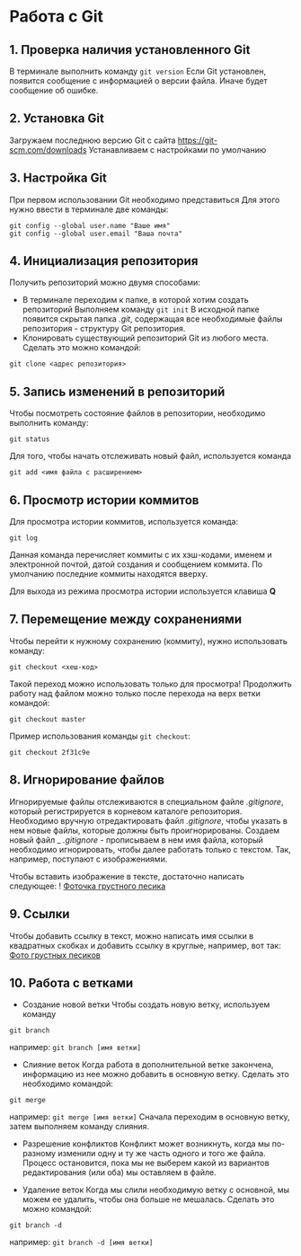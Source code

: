 # Работа с Git
## 1.  Проверка наличия установленного Git
В терминале выполнить команду `git version`
Если Git установлен, появится сообщение с информацией о версии файла. Иначе будет сообщение об ошибке.

## 2. Установка Git
Загружаем последнюю версию Git с сайта https://git-scm.com/downloads
Устанавливаем с настройками по умолчанию

## 3. Настройка Git
При первом использовании Git необходимо представиться
Для этого нужно ввести в терминале две команды:
```
git config --global user.name "Ваше имя"
git config --global user.email "Ваша почта"
```
## 4. Инициализация репозитория
Получить репозиторий можно двумя способами:
* В терминале переходим к папке, в которой хотим создать репозиторий
Выполняем команду `git init`
В исходной папке появится скрытая папка *.git*, содержащая все необходимые файлы репозитория - структуру Git репозитория.
* Клонировать существующий репозиторий Git из любого места.
Сделать это можно командой: 
```
git clone <адрес репозитория>
```

## 5. Запись изменений в репозиторий
Чтобы посмотреть состояние файлов в репозитории, необходимо выполнить команду:
```
git status
```
Для того, чтобы начать отслеживать новый файл, используется команда 
```
git add <имя файла с расширением>
```

## 6. Просмотр истории коммитов

Для просмотра истории коммитов, используется команда:
```
git log
```
Данная команда перечисляет коммиты с их хэш-кодами, именем и электронной почтой, датой создания и сообщением коммита.
По умолчанию последние коммиты находятся вверху.

Для выхода из режима просмотра истории используется клавиша **Q**

## 7. Перемещение между сохранениями
Чтобы перейти к нужному сохранению (коммиту), нужно использовать команду:
```
git checkout <хеш-код>
```

Такой переход можно использовать только для просмотра!
Продолжить работу над файлом можно только после перехода на верх ветки командой:
```
git checkout master
```

Пример использования команды `git checkout`:
```
git checkout 2f31c9e
```

## 8. Игнорирование файлов

Игнорируемые файлы отслеживаются в специальном файле *.gitignore*, который регистрируется в корневом каталоге репозитория. Необходимо вручную отредактировать файл *.gitignore*, чтобы указать в нем новые файлы, которые должны быть проигнорированы.
Создаем новый файл _ *.gitignore* - прописываем в нем имя файла, который необходимо игнорировать, чтобы далее работать только с текстом. Так, например, поступают с изображениями.

Чтобы вставить изображение в тексте, достаточно написать следующее: ! [Фоточка грустного песика](sadDog.jpg)

## 9. Ссылки
Чтобы добавить ссылку в текст, можно написать имя ссылки в квадратных скобках и добавить ссылку в круглые, например, вот так: [Фото грустных песиков](https://photo.99px.ru/photos/tags/grustnie/sobaki/)

## 10. Работа с ветками
* Создание новой ветки
Чтобы создать новую ветку, используем команду 
```
git branch
```
например: `git branch [имя ветки]`

* Слияние веток
Когда работа в дополнительной ветке закончена, информацию из нее можно добавить в основную ветку. Сделать это необходимо командой:
```
git merge
```
например: `git merge [имя ветки]`
Сначала переходим в основную ветку, затем выполняем команду слияния.

* Разрешение конфликтов
Конфликт может возникнуть, когда мы по-разному изменили одну и ту же часть одного и того же файла. Процесс остановится, пока мы не выберем какой из вариантов редактирования (или оба) мы оставляем в файле.

* Удаление веток
Когда мы слили необходимую ветку с основной, мы можем ее удалить, чтобы она больше не мешалась. Сделать это можно командой:
```
git branch -d
```
например: `git branch -d [имя ветки]`
